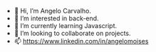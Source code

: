 - 👋 Hi, I’m Angelo Carvalho.
- 👀 I’m interested in back-end.
- 🌱 I’m currently learning Javascript.
- 💞️ I’m looking to collaborate on projects.
- 📫 https://www.linkedin.com/in/angelomoises

<!---
ambcarvalho/ambcarvalho is a ✨ special ✨ repository because its `README.md` (this file) appears on your GitHub profile.
You can click the Preview link to take a look at your changes.
--->
